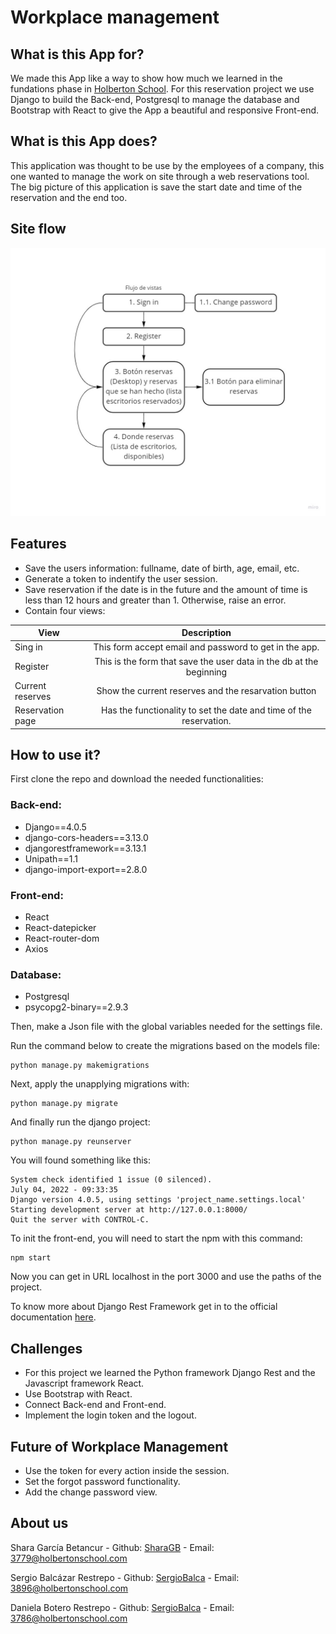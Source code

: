 # Workplace management

## What is this App for?
We made this App like a way to show how much we learned in the fundations phase in [Holberton School](https://www.holbertonschool.com/). For this reservation project we use Django to build the Back-end, Postgresql to manage the database and Bootstrap with React to give the App a beautiful and responsive Front-end.

## What is this App does?
This application was thought to be use by the employees of a company, this one wanted to manage the work on site through a web reservations tool. The big picture of this application is save the start date and time of the reservation and the end too.

## Site flow

![user has entered text and is ready to workplace the input](images/SiteFlow.jpg)

## Features

* Save the users information: fullname, date of birth, age, email, etc.
* Generate a token to indentify the user session.
* Save reservation if the date is in the future and the amount of time is less than 12 hours and greater than 1. Otherwise, raise an error.
* Contain four views:

| View          | Description   |
| ------------- |:-------------:|
| Sing in       | This form accept email and password to get in the app.|
| Register      | This is the form that save the user data in the db at the beginning    |
| Current reserves      | Show the current reserves and the resarvation button     |
| Reservation page | Has the functionality to set the date and time of the reservation.

## How to use it?
First clone the repo and download the needed functionalities:
### Back-end:
* Django==4.0.5
* django-cors-headers==3.13.0
* djangorestframework==3.13.1
* Unipath==1.1
* django-import-export==2.8.0
### Front-end:
* React
* React-datepicker
* React-router-dom
* Axios
### Database:
* Postgresql
* psycopg2-binary==2.9.3

Then, make a Json file with the global variables needed for the settings file.

Run the command below to create the migrations based on the models file:
```
python manage.py makemigrations
```
Next, apply the unapplying migrations with:
```
python manage.py migrate
```
And finally run the django project:
```
python manage.py reunserver
```
You will found something like this:
```
System check identified 1 issue (0 silenced).
July 04, 2022 - 09:33:35
Django version 4.0.5, using settings 'project_name.settings.local'
Starting development server at http://127.0.0.1:8000/
Quit the server with CONTROL-C.
```
To init the front-end, you will need to start the npm with this command:
```
npm start
```
Now you can get in URL localhost in the port 3000 and use the paths of the project.

To know more about Django Rest Framework get in to the official documentation [here](https://www.django-rest-framework.org/).

## Challenges
* For this project we learned the Python framework Django Rest and the Javascript framework React.
* Use Bootstrap with React.
* Connect Back-end and Front-end.
* Implement the login token and the logout.

## Future of Workplace Management
* Use the token for every action inside the session.
* Set the forgot password functionality.
* Add the change password view.

## About us

Shara García Betancur - Github: [SharaGB](https://github.com/SharaGB) - Email: 3779@holbertonschool.com

Sergio Balcázar Restrepo - Github: [SergioBalca](https://github.com/SergioBalca) - Email: 3896@holbertonschool.com

Daniela Botero Restrepo - Github: [SergioBalca](https://github.com/DaboRestrepo) - Email: 3786@holbertonschool.com
